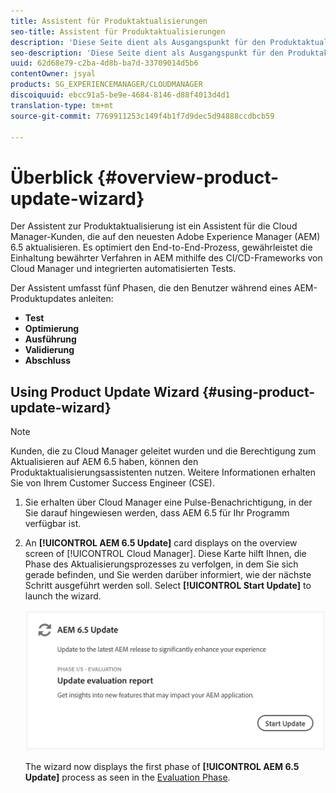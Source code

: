 ```yaml
---
title: Assistent für Produktaktualisierungen
seo-title: Assistent für Produktaktualisierungen
description: 'Diese Seite dient als Ausgangspunkt für den Produktaktualisierungsassistenten. '
seo-description: 'Diese Seite dient als Ausgangspunkt für den Produktaktualisierungsassistenten. '
uuid: 62d68e79-c2ba-4d8b-ba7d-33709014d5b6
contentOwner: jsyal
products: SG_EXPERIENCEMANAGER/CLOUDMANAGER
discoiquuid: ebcc91a5-be9e-4684-8146-d88f4013d4d1
translation-type: tm+mt
source-git-commit: 7769911253c149f4b1f7d9dec5d94888ccdbcb59

---
```



# Überblick {#overview-product-update-wizard}

Der Assistent zur Produktaktualisierung ist ein Assistent für die Cloud Manager-Kunden, die auf den neuesten Adobe Experience Manager (AEM) 6.5 aktualisieren. Es optimiert den End-to-End-Prozess, gewährleistet die Einhaltung bewährter Verfahren in AEM mithilfe des CI/CD-Frameworks von Cloud Manager und integrierten automatisierten Tests.

Der Assistent umfasst fünf Phasen, die den Benutzer während eines AEM-Produktupdates anleiten:

* **Test**
* **Optimierung**
* **Ausführung**
* **Validierung**
* **Abschluss**


## Using Product Update Wizard {#using-product-update-wizard}

>[!NOTE]
>Kunden, die zu Cloud Manager geleitet wurden und die Berechtigung zum Aktualisieren auf AEM 6.5 haben, können den Produktaktualisierungsassistenten nutzen. Weitere Informationen erhalten Sie von Ihrem Customer Success Engineer (CSE).

1. Sie erhalten über Cloud Manager eine Pulse-Benachrichtigung, in der Sie darauf hingewiesen werden, dass AEM 6.5 für Ihr Programm verfügbar ist.

1. An **[!UICONTROL AEM 6.5 Update]** card displays on the overview screen of [!UICONTROL Cloud Manager]. Diese Karte hilft Ihnen, die Phase des Aktualisierungsprozesses zu verfolgen, in dem Sie sich gerade befinden, und Sie werden darüber informiert, wie der nächste Schritt ausgeführt werden soll. Select **[!UICONTROL Start Update]** to launch the wizard.

   ![](assets/Start-Update.png)

   The wizard now displays the first phase of **[!UICONTROL AEM 6.5 Update]** process as seen in the [Evaluation Phase](evaluation.md).
